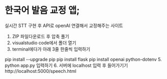 # 한국어 발음 교정 앱;
실시간 STT 구현 후 API로 openAI 연결해서 교정해주는 사이트

1. ZIP 파일다운로드 후 압축 풀기
2. visualstudio code에서 폴더 열기
3. terminal에다가 아래 3줄 한줄씩 입력하기
   
pip install --upgrade pip
pip install flask
pip install openai python-dotenv
5. python app.py 입력하기
6. 서버에 localhost 입력 후 들어가기기 http://localhost:5000/speech.html
